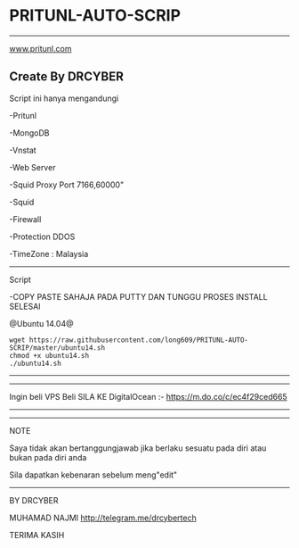 # PRITUNL-AUTO-SCRIP

-----------------------------------------
www.pritunl.com

Create By DRCYBER
-----------------------------------------



Script ini hanya mengandungi

-Pritunl

-MongoDB

-Vnstat

-Web Server

-Squid Proxy Port 7166,60000"

-Squid

-Firewall

-Protection DDOS

-TimeZone : Malaysia

-----------------------------------------

Script


-COPY PASTE SAHAJA PADA PUTTY DAN TUNGGU PROSES INSTALL SELESAI


@Ubuntu 14.04@

````````
wget https://raw.githubusercontent.com/long609/PRITUNL-AUTO-SCRIP/master/ubuntu14.sh
chmod +x ubuntu14.sh
./ubuntu14.sh
````````

-----------------------------------------


-----------------------------------------

Ingin beli VPS Beli SILA KE DigitalOcean :- https://m.do.co/c/ec4f29ced665

-----------------------------------------


-----------------------------------------

NOTE

Saya tidak akan bertanggungjawab jika berlaku sesuatu pada diri atau bukan pada diri anda

Sila dapatkan kebenaran sebelum meng"edit"

-----------------------------------------


BY DRCYBER

MUHAMAD NAJMI http://telegram.me/drcybertech

TERIMA KASIH
